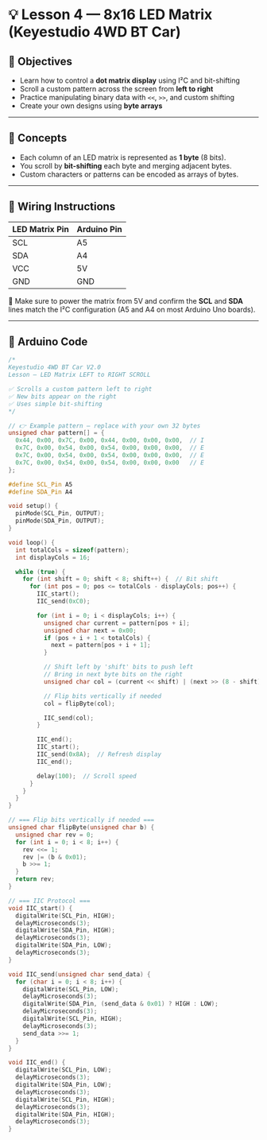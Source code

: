 # 💡 Lesson 4 — 8x16 LED Matrix (Keyestudio 4WD BT Car)

## 🎯 Objectives
- Learn how to control a **dot matrix display** using I²C and bit-shifting
- Scroll a custom pattern across the screen from **left to right**
- Practice manipulating binary data with `<<`, `>>`, and custom shifting
- Create your own designs using **byte arrays**

---

## 🧠 Concepts

- Each column of an LED matrix is represented as **1 byte** (8 bits).
- You scroll by **bit-shifting** each byte and merging adjacent bytes.
- Custom characters or patterns can be encoded as arrays of bytes.

---

## 🔌 Wiring Instructions

| LED Matrix Pin | Arduino Pin |
|----------------|-------------|
| SCL            | A5          |
| SDA            | A4          |
| VCC            | 5V          |
| GND            | GND         |

📌 Make sure to power the matrix from 5V and confirm the **SCL** and **SDA** lines match the I²C configuration (A5 and A4 on most Arduino Uno boards).

---

## 💾 Arduino Code

```cpp
/*
Keyestudio 4WD BT Car V2.0
Lesson — LED Matrix LEFT to RIGHT SCROLL

✅ Scrolls a custom pattern left to right
✅ New bits appear on the right
✅ Uses simple bit-shifting
*/

// 👉 Example pattern — replace with your own 32 bytes
unsigned char pattern[] = {
  0x44, 0x00, 0x7C, 0x00, 0x44, 0x00, 0x00, 0x00,  // I
  0x7C, 0x00, 0x54, 0x00, 0x54, 0x00, 0x00, 0x00,  // E
  0x7C, 0x00, 0x54, 0x00, 0x54, 0x00, 0x00, 0x00,  // E
  0x7C, 0x00, 0x54, 0x00, 0x54, 0x00, 0x00, 0x00   // E
};

#define SCL_Pin A5
#define SDA_Pin A4

void setup() {
  pinMode(SCL_Pin, OUTPUT);
  pinMode(SDA_Pin, OUTPUT);
}

void loop() {
  int totalCols = sizeof(pattern);
  int displayCols = 16;

  while (true) {
    for (int shift = 0; shift < 8; shift++) {  // Bit shift
      for (int pos = 0; pos <= totalCols - displayCols; pos++) {
        IIC_start();
        IIC_send(0xC0);

        for (int i = 0; i < displayCols; i++) {
          unsigned char current = pattern[pos + i];
          unsigned char next = 0x00;
          if (pos + i + 1 < totalCols) {
            next = pattern[pos + i + 1];
          }

          // Shift left by 'shift' bits to push left
          // Bring in next byte bits on the right
          unsigned char col = (current << shift) | (next >> (8 - shift));

          // Flip bits vertically if needed
          col = flipByte(col);

          IIC_send(col);
        }

        IIC_end();
        IIC_start();
        IIC_send(0x8A);  // Refresh display
        IIC_end();

        delay(100);  // Scroll speed
      }
    }
  }
}

// === Flip bits vertically if needed ===
unsigned char flipByte(unsigned char b) {
  unsigned char rev = 0;
  for (int i = 0; i < 8; i++) {
    rev <<= 1;
    rev |= (b & 0x01);
    b >>= 1;
  }
  return rev;
}

// === IIC Protocol ===
void IIC_start() {
  digitalWrite(SCL_Pin, HIGH);
  delayMicroseconds(3);
  digitalWrite(SDA_Pin, HIGH);
  delayMicroseconds(3);
  digitalWrite(SDA_Pin, LOW);
  delayMicroseconds(3);
}

void IIC_send(unsigned char send_data) {
  for (char i = 0; i < 8; i++) {
    digitalWrite(SCL_Pin, LOW);
    delayMicroseconds(3);
    digitalWrite(SDA_Pin, (send_data & 0x01) ? HIGH : LOW);
    delayMicroseconds(3);
    digitalWrite(SCL_Pin, HIGH);
    delayMicroseconds(3);
    send_data >>= 1;
  }
}

void IIC_end() {
  digitalWrite(SCL_Pin, LOW);
  delayMicroseconds(3);
  digitalWrite(SDA_Pin, LOW);
  delayMicroseconds(3);
  digitalWrite(SCL_Pin, HIGH);
  delayMicroseconds(3);
  digitalWrite(SDA_Pin, HIGH);
  delayMicroseconds(3);
}
